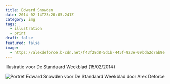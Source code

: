 ```yaml
---
title: Edward Snowden
date: 2014-02-14T23:20:05.241Z
category: img
tags:
  - illustration
  - print
draft: false
featured: false
image:
  - https://alexdeforce.b-cdn.net/f43f28d8-5d1b-445f-923e-09bda2d7ab9e.jpeg
---
```

I﻿llustratie voor De Standaard Weekblad (15/02/2014)

![Portret Edward Snowden voor De Standaard Weekblad door Alex Deforce](https://alexdeforce.b-cdn.net/e94604cb-7c8a-46fa-adcf-bf16cc211d8e.jpeg "Portret Edward Snowden voor De Standaard Weekblad door Alex Deforce")